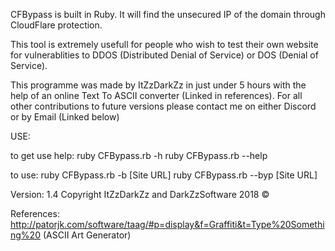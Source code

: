 CFBypass is built in Ruby. It will find the unsecured IP of the domain through CloudFlare protection.

This tool is extremely usefull for people who wish to test their own website for vulnerablities to DDOS (Distributed Denial of Service) or DOS (Denial of Service).

This programme was made by ItZzDarkZz in just under 5 hours with the help of an online Text To ASCII converter (Linked in references). For all other contributions to future versions please contact me on either Discord or by Email (Linked below)


USE:

to get use help: 
ruby CFBypass.rb -h
ruby CFBypass.rb --help

to use:
ruby CFBypass.rb -b [Site URL]
ruby CFBypass.rb --byp [Site URL]	


Version: 1.4
Copyright ItZzDarkZz and DarkZzSoftware 2018 ©

References:
http://patorjk.com/software/taag/#p=display&f=Graffiti&t=Type%20Something%20 (ASCII Art Generator)



